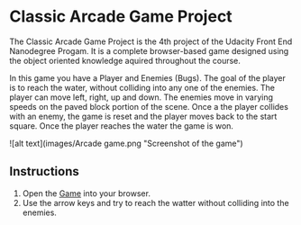 # Classic Arcade Game Project

The Classic Arcade Game Project is the 4th project of the Udacity Front End Nanodegree Progam. It is a complete browser-based game designed using the object oriented knowledge aquired throughout the course.

In this game you have a Player and Enemies (Bugs). The goal of the player is to reach the water, without colliding into any one of the enemies. The player can move left, right, up and down. The enemies move in varying speeds on the paved block portion of the scene. Once a the player collides with an enemy, the game is reset and the player moves back to the start square. Once the player reaches the water the game is won.

![alt text](images/Arcade game.png "Screenshot of the game")

## Instructions

1. Open the [Game](https://avnikolaou.github.io/Classic-Arcade-Game-Clone/) into your browser.
1. Use the arrow keys and try to reach the watter without colliding into the enemies.
